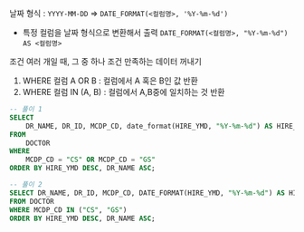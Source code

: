 날짜 형식 : `YYYY-MM-DD` => `DATE_FORMAT(<컬럼명>, '%Y-%m-%d')`

- 특정 컬럼을 날짜 형식으로 변환해서 출력 `DATE_FORMAT(<컬럼명>, "%Y-%m-%d") AS <컬럼명> `

조건 여러 개일 때, 그 중 하나 조건 만족하는 데이터 꺼내기

1. WHERE 컬럼 A OR B : 컬럼에서 A 혹은 B인 값 반환
2. WHERE 컬럼 IN (A, B) : 컬럼에서 A,B중에 일치하는 것 반환

```sql
-- 풀이 1
SELECT
    DR_NAME, DR_ID, MCDP_CD, date_format(HIRE_YMD, "%Y-%m-%d") AS HIRE_YMD
FROM
    DOCTOR
WHERE
    MCDP_CD = "CS" OR MCDP_CD = "GS"
ORDER BY HIRE_YMD DESC, DR_NAME ASC;
```

```sql
-- 풀이 2
SELECT DR_NAME, DR_ID, MCDP_CD, DATE_FORMAT(HIRE_YMD, "%Y-%m-%d") AS HIRE_YMD
FROM DOCTOR
WHERE MCDP_CD IN ("CS", "GS")
ORDER BY HIRE_YMD DESC, DR_NAME ASC;
```
